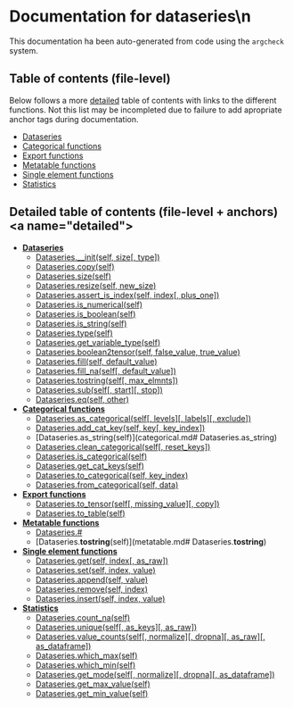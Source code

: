 # Documentation for dataseries\n

This documentation ha been auto-generated from code using the `argcheck` system.

## Table of contents (file-level)

Below follows a more [detailed](#detailed) table of contents with links to
the different functions. Not this list may be incompleted due to failure to
add apropriate anchor tags during documentation.


- [Dataseries](init.md)
- [Categorical functions](categorical.md)
- [Export functions](export.md)
- [Metatable functions](metatable.md)
- [Single element functions](sngl_elmnt_ops.md)
- [Statistics](statistics.md)

## Detailed table of contents (file-level + anchors)<a name=\"detailed\">


- **[Dataseries](init.md)**
  - [Dataseries.__init(self, size[, type])](init.md#Dataseries.__init)
  - [Dataseries.copy(self)](init.md#Dataseries.copy)
  - [Dataseries.size(self)](init.md#Dataseries.size)
  - [Dataseries.resize(self, new_size)](init.md#Dataseries.resize)
  - [Dataseries.assert_is_index(self, index[, plus_one])](init.md#Dataseries.assert_is_index)
  - [Dataseries.is_numerical(self)](init.md#Dataseries.is_numerical)
  - [Dataseries.is_boolean(self)](init.md#Dataseries.is_boolean)
  - [Dataseries.is_string(self)](init.md#Dataseries.is_string)
  - [Dataseries.type(self)](init.md#Dataseries.type)
  - [Dataseries.get_variable_type(self)](init.md#Dataseries.get_variable_type)
  - [Dataseries.boolean2tensor(self, false_value, true_value)](init.md#Dataseries.boolean2tensor)
  - [Dataseries.fill(self, default_value)](init.md#Dataseries.fill)
  - [Dataseries.fill_na(self[, default_value])](init.md#Dataseries.fill_na)
  - [Dataseries.tostring(self[, max_elmnts])](init.md#Dataseries.tostring)
  - [Dataseries.sub(self[, start][, stop])](init.md#Dataseries.sub)
  - [Dataseries.eq(self, other)](init.md#Dataseries.eq)
- **[Categorical functions](categorical.md)**
  - [Dataseries.as_categorical(self[, levels][, labels][, exclude])](categorical.md#Dataseries.as_categorical)
  - [Dataseries.add_cat_key(self, key[, key_index])](categorical.md#Dataseries.add_cat_key)
  - [Dataseries.as_string(self)](categorical.md#	Dataseries.as_string)
  - [Dataseries.clean_categorical(self[, reset_keys])](categorical.md#Dataseries.clean_categorical)
  - [Dataseries.is_categorical(self)](categorical.md#Dataseries.is_categorical)
  - [Dataseries.get_cat_keys(self)](categorical.md#Dataseries.get_cat_keys)
  - [Dataseries.to_categorical(self, key_index)](categorical.md#Dataseries.to_categorical)
  - [Dataseries.from_categorical(self, data)](categorical.md#Dataseries.from_categorical)
- **[Export functions](export.md)**
  - [Dataseries.to_tensor(self[, missing_value][, copy])](export.md#Dataseries.to_tensor)
  - [Dataseries.to_table(self)](export.md#Dataseries.to_table)
- **[Metatable functions](metatable.md)**
  - [Dataseries.#](metatable.md#Dataseries.#)
  - [Dataseries.__tostring__(self)](metatable.md#	Dataseries.__tostring__)
- **[Single element functions](sngl_elmnt_ops.md)**
  - [Dataseries.get(self, index[, as_raw])](sngl_elmnt_ops.md#Dataseries.get)
  - [Dataseries.set(self, index, value)](sngl_elmnt_ops.md#Dataseries.set)
  - [Dataseries.append(self, value)](sngl_elmnt_ops.md#Dataseries.append)
  - [Dataseries.remove(self, index)](sngl_elmnt_ops.md#Dataseries.remove)
  - [Dataseries.insert(self, index, value)](sngl_elmnt_ops.md#Dataseries.insert)
- **[Statistics](statistics.md)**
  - [Dataseries.count_na(self)](statistics.md#Dataseries.count_na)
  - [Dataseries.unique(self[, as_keys][, as_raw])](statistics.md#Dataseries.unique)
  - [Dataseries.value_counts(self[, normalize][, dropna][, as_raw][, as_dataframe])](statistics.md#Dataseries.value_counts)
  - [Dataseries.which_max(self)](statistics.md#Dataseries.which_max)
  - [Dataseries.which_min(self)](statistics.md#Dataseries.which_min)
  - [Dataseries.get_mode(self[, normalize][, dropna][, as_dataframe])](statistics.md#Dataseries.get_mode)
  - [Dataseries.get_max_value(self)](statistics.md#Dataseries.get_max_value)
  - [Dataseries.get_min_value(self)](statistics.md#Dataseries.get_min_value)